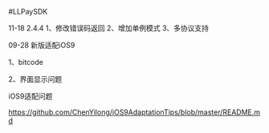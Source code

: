 #LLPaySDK

11-18 2.4.4
1、修改错误码返回
2、增加单例模式
3、多协议支持

09-28 新版适配iOS9

1、bitcode

2、界面显示问题


iOS9适配问题

https://github.com/ChenYilong/iOS9AdaptationTips/blob/master/README.md